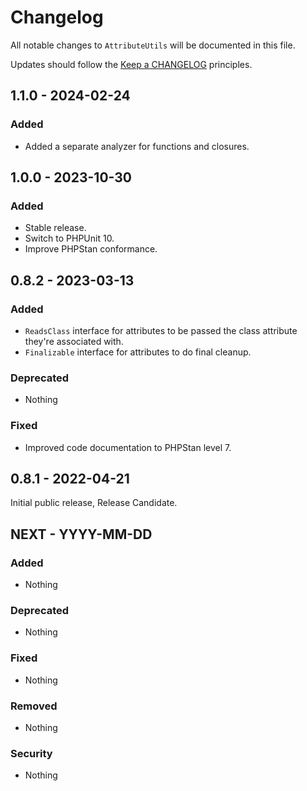 # Changelog

All notable changes to `AttributeUtils` will be documented in this file.

Updates should follow the [Keep a CHANGELOG](http://keepachangelog.com/) principles.

## 1.1.0 - 2024-02-24

### Added
- Added a separate analyzer for functions and closures.

## 1.0.0 - 2023-10-30

### Added
- Stable release.
- Switch to PHPUnit 10.
- Improve PHPStan conformance.

## 0.8.2 - 2023-03-13

### Added
- `ReadsClass` interface for attributes to be passed the class attribute they're associated with.
- `Finalizable` interface for attributes to do final cleanup.

### Deprecated
- Nothing

### Fixed
- Improved code documentation to PHPStan level 7.

## 0.8.1 - 2022-04-21

Initial public release, Release Candidate.

## NEXT - YYYY-MM-DD

### Added
- Nothing

### Deprecated
- Nothing

### Fixed
- Nothing

### Removed
- Nothing

### Security
- Nothing
